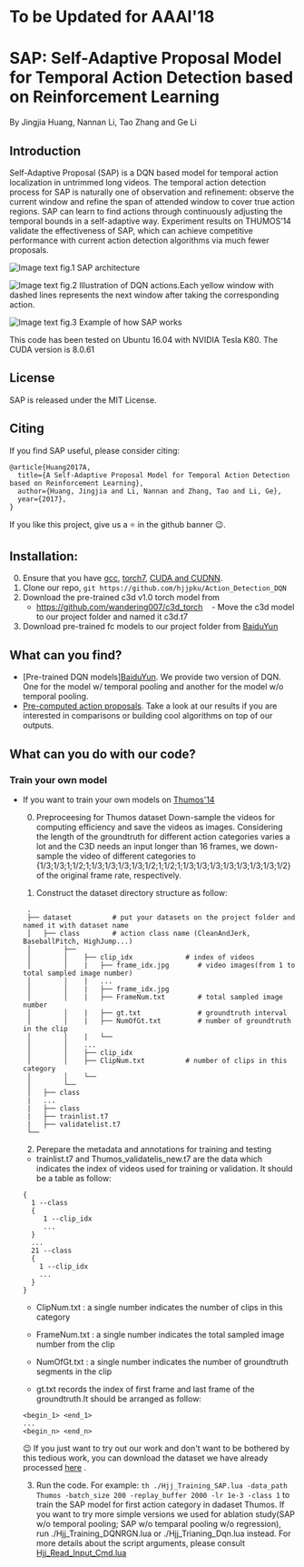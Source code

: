 # To be Updated for AAAI'18

# SAP: Self-Adaptive Proposal Model for Temporal Action Detection based on Reinforcement Learning

By Jingjia Huang, Nannan Li, Tao Zhang and Ge Li

## Introduction

Self-Adaptive Proposal (SAP) is a DQN based model for temporal action localization in untrimmed long videos. The temporal action detection process for SAP is naturally one of observation and refinement: observe the current window and refine the span of attended window to cover true action regions. SAP can learn to find actions through continuously adjusting the temporal bounds in a self-adaptive way.
Experiment results on THUMOS’14 validate the effectiveness of SAP, which can achieve competitive performance with current action detection algorithms via much fewer proposals.

![Image text](https://github.com/hjjpku/Action_Detection_DQN/blob/master/img/framework.png)
fig.1 SAP architecture

![Image text](https://github.com/hjjpku/Action_Detection_DQN/blob/master/img/action.png)
fig.2 Illustration of DQN actions.Each yellow window with dashed lines represents the next window after taking the corresponding action.

![Image text](https://github.com/hjjpku/Action_Detection_DQN/blob/master/img/example.png)
fig.3 Example of how SAP works

This code has been tested on Ubuntu 16.04 with NVIDIA Tesla K80. The CUDA version is 8.0.61

## License

SAP is released under the MIT License.

## Citing

If you find SAP useful, please consider citing:
```
@article{Huang2017A,
  title={A Self-Adaptive Proposal Model for Temporal Action Detection based on Reinforcement Learning},
  author={Huang, Jingjia and Li, Nannan and Zhang, Tao and Li, Ge},
  year={2017},
}
```

If you like this project, give us a :star: in the github banner :wink:.


## Installation:
0. Ensure that you have [gcc](https://gcc.gnu.org/), [torch7](https://github.com/torch/torch7), [CUDA and CUDNN](https://developer.nvidia.com/cuda-downloads).
1. Clone our repo, `git https://github.com/hjjpku/Action_Detection_DQN`
2. Download the pre-trained c3d v1.0 torch model from
    - https://github.com/wandering007/c3d_torch
    - Move the c3d model to our project folder and named it c3d.t7
2. Download pre-trained fc models to our project folder from [BaiduYun]()

## What can you find?
- [Pre-trained DQN models][BaiduYun](). We provide two version of DQN. One for the model w/ temporal pooling and another for the model w/o temporal pooling.
- [Pre-computed action proposals](). Take a look at our results if you are interested in comparisons or building cool algorithms on top of our outputs.

## What can you do with our code?

### Train your own model

- If you want to train your own models on [Thumos'14](http://crcv.ucf.edu/THUMOS14/)

  0. Preproceesing for Thumos dataset
    Down-sample the videos for computing efficiency and save the videos as images. Considering the length of the groundtruth for different action categories varies a lot and the C3D needs an input longer than 16 frames, we down-sample the video of different categories to {1/3;1/3;1;1/2;1;1/3;1/3;1/3;1/3;1/2;1;1/2;1;1/3;1/3;1/3;1/3;1/3;1/3;1/3;1/2} of the original frame rate, respectively.
 
  1. Construct the dataset directory structure as follow:
   ```
    .
    ├── dataset          # put your datasets on the project folder and named it with dataset name
    │   ├── class        # action class name (CleanAndJerk, BaseballPitch, HighJump...)
    │        ├──    
    │        │    ├── clip_idx             # index of videos
    │        │    |   ├── frame_idx.jpg       # video images(from 1 to total sampled image number)
    │        │    |   ...
    │        │    |   ├── frame_idx.jpg
    │        │    |   ├── FrameNum.txt        # total sampled image number
    │        │    |   ├── gt.txt              # groundtruth interval
    │        │    |   ├── NumOfGt.txt         # number of groundtruth in the clip
    │        │    |   └── 
    │        │    ...
    │        │    ├── clip_idx 
    │        │    ├── ClipNum.txt          # number of clips in this category
    │        │    └── 
    │        └── 
    │   ├── class
    |   ...
    |   ├── class
    |   ├── trainlist.t7
    |   ├── validatelist.t7
    └──
    ```
 
  2. Perepare the metadata and annotations for training and testing
    * trainlist.t7 and Thumos_validatelis_new.t7 are the data which indicates the index of videos used for training or validation. It should be a table as follow:
    ```
    {
      1 --class    
      {
         1 --clip_idx
         ...
      }
      ...
      21 --class
      {
        1 --clip_idx 
        ...
      }
    }
    ```
    
    * ClipNum.txt : a single number indicates the number of clips in this category
    
    * FrameNum.txt : a single number indicates the total sampled image number from the clip
    
    * NumOfGt.txt : a single number indicates the number of groundtruth segments in the clip
    
    * gt.txt records the index of first frame and last frame of the groundtruth.It should be arranged as follow:
    ```
    <begin_1> <end_1>
    ...
    <begin_n> <end_n>
    ```
  :wink: If you just want to try out our work and don't want to be bothered by this tedious work, you can download the dataset we have already processed [here]() . 
  
    3. Run the code. For example:
    `th ./Hjj_Training_SAP.lua -data_path Thumos -batch_size 200 -replay_buffer 2000 -lr 1e-3 -class 1` to train the SAP model for first action category in dadaset Thumos.
    If you want to try more simple versions we used for ablation study(SAP w/o temporal pooling; SAP w/o temparal pooling w/o regression), run ./Hjj_Training_DQNRGN.lua or ./Hjj_Trianing_Dqn.lua instead.
    For more details about the script arguments, please consult [Hjj_Read_Input_Cmd.lua](https://github.com/hjjpku/Action_Detection_DQN/blob/master/Hjj_Read_Input_Cmd.lua)
    
    
    

